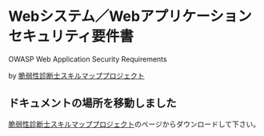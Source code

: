 # Webシステム／Webアプリケーションセキュリティ要件書
OWASP Web Application Security Requirements

by [脆弱性診断士スキルマッププロジェクト](https://owasp.org/www-chapter-japan/#div-skillmap_project)

## ドキュメントの場所を移動しました

[脆弱性診断士スキルマッププロジェクト](https://owasp.org/www-chapter-japan/#div-skillmap_project)のページからダウンロードして下さい。
